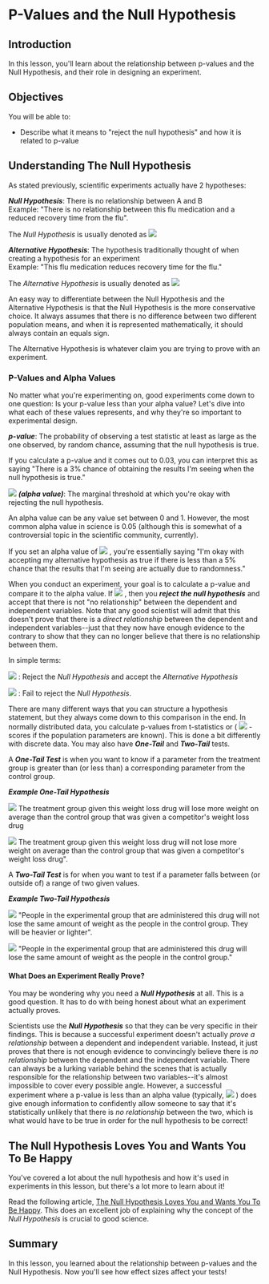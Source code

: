 
# P-Values and the Null Hypothesis


## Introduction

In this lesson, you'll learn about the relationship between p-values and the Null Hypothesis, and their role in designing an experiment. 


## Objectives

You will be able to:

* Describe what it means to "reject the null hypothesis" and how it is related to p-value

## Understanding  The Null Hypothesis

As stated previously, scientific experiments actually have 2 hypotheses:

**_Null Hypothesis_**: There is no relationship between A and B   
Example: "There is no relationship between this flu medication and a reduced recovery time from the flu".

The _Null Hypothesis_ is usually denoted as  <img src="https://render.githubusercontent.com/render/math?math=H_{0}"> 

**_Alternative Hypothesis_**: The hypothesis traditionally thought of when creating a hypothesis for an experiment  
Example: "This flu medication reduces recovery time for the flu."

The _Alternative Hypothesis_ is usually denoted as  <img src="https://render.githubusercontent.com/render/math?math=H_{1}"> 


An easy way to differentiate between the Null Hypothesis and the Alternative Hypothesis is that the Null Hypothesis is the more conservative choice. It always assumes that there is no difference between two different population means, and when it is represented mathematically, it should always contain an equals sign. 

The Alternative Hypothesis is whatever claim you are trying to prove with an experiment.

### P-Values and Alpha Values

No matter what you're experimenting on, good experiments come down to one question: Is your p-value less than your alpha value? Let's dive into what each of these values represents, and why they're so important to experimental design. 

**_p-value_**: The probability of observing a test statistic at least as large as the one observed, by random chance, assuming that the null hypothesis is true.

If you calculate a p-value and it comes out to 0.03, you can interpret this as saying "There is a 3% chance of obtaining the results I'm seeing when the null hypothesis is true."  

 <img src="https://render.githubusercontent.com/render/math?math=\alpha"> **_(alpha value)_**: The marginal threshold at which you're okay with rejecting the null hypothesis. 

An alpha value can be any value set between 0 and 1. However, the most common alpha value in science is 0.05 (although this is somewhat of a controversial topic in the scientific community, currently).  

If you set an alpha value of  <img src="https://render.githubusercontent.com/render/math?math=\alpha = 0.05"> , you're essentially saying "I'm okay with accepting my alternative hypothesis as true if there is less than a 5% chance that the results that I'm seeing are actually due to randomness."

When you conduct an experiment, your goal is to calculate a p-value and compare it to the alpha value. If  <img src="https://render.githubusercontent.com/render/math?math=p < \alpha"> , then you **_reject the null hypothesis_** and accept that there is not "no relationship" between the dependent and independent variables.  Note that any good scientist will admit that this doesn't prove that there is a _direct relationship_ between the dependent and independent variables--just that they now have enough evidence to the contrary to show that they can no longer believe that there is no relationship between them. 

In simple terms:

 <img src="https://render.githubusercontent.com/render/math?math=p &lt; \alpha"> : Reject the _Null Hypothesis_ and accept the _Alternative Hypothesis_

 <img src="https://render.githubusercontent.com/render/math?math=p &gt;= \alpha"> : Fail to reject the _Null Hypothesis_.  

There are many different ways that you can structure a hypothesis statement, but they always come down to this comparison in the end.  In normally distributed data, you calculate p-values from t-statistics or ( <img src="https://render.githubusercontent.com/render/math?math=z"> -scores if the population parameters are known). This is done a bit differently with discrete data. You may also have **_One-Tail_** and **_Two-Tail_** tests.  

A **_One-Tail Test_** is when you want to know if a parameter from the treatment group is greater than (or less than) a corresponding parameter from the control group.

**_Example One-Tail Hypothesis_**

 <img src="https://render.githubusercontent.com/render/math?math=H_{1} : \mu_1 &lt; \mu_2 "> The treatment group given this weight loss drug will lose more weight on average than the control group that was given a competitor's weight loss drug 

 <img src="https://render.githubusercontent.com/render/math?math=H_{0} : \mu1 &gt;= \mu_2">  The treatment group given this weight loss drug will not lose more weight on average than the control group that was given a competitor's weight loss drug". 

A **_Two-Tail Test_** is for when you want to test if a parameter falls between (or outside of) a range of two given values. 

**_Example Two-Tail Hypothesis_**

 <img src="https://render.githubusercontent.com/render/math?math=H_{1} : \mu_1 \neq \mu_2"> "People in the experimental group that are administered this drug will not lose the same amount of weight as the people in the control group.  They will be heavier or lighter". 

 <img src="https://render.githubusercontent.com/render/math?math=H_{0} : \mu_1 = \mu_2"> "People in the experimental group that are administered this drug will lose the same amount of weight as the people in the control group." 


#### What Does an Experiment Really Prove?

You may be wondering why you need a **_Null Hypothesis_** at all. This is a good question. It has to do with being honest about what an experiment actually proves.

Scientists use the **_Null Hypothesis_** so that they can be very specific in their findings. This is because a successful experiment doesn't actually _prove a relationship_ between a dependent and independent variable.  Instead, it just proves that there is not enough evidence to convincingly believe there is _no relationship_ between the dependent and the independent variable. There can always be a lurking variable behind the scenes that is actually responsible for the relationship between two variables--it's almost impossible to cover every possible angle. However, a successful experiment where a p-value is less than an alpha value (typically,  <img src="https://render.githubusercontent.com/render/math?math=p < 0.05"> ) does give enough information to confidently allow someone to say that it's statistically unlikely that there is _no relationship_ between the two, which is what would have to be true in order for the null hypothesis to be correct!

## The Null Hypothesis Loves You and Wants You To Be Happy

You've covered a lot about the null hypothesis and how it's used in experiments in this lesson, but there's a lot more to learn about it! 

Read the following article, [The Null Hypothesis Loves You and Wants You To Be Happy](https://byrslf.co/the-null-hypothesis-loves-you-and-wants-you-to-be-happy-3189413d8cd0).  This does an excellent job of explaining why the concept of the _Null Hypothesis_ is crucial to good science.  


## Summary

In this lesson, you learned about the relationship between p-values and the Null Hypothesis. Now you'll see how effect sizes affect your tests!
